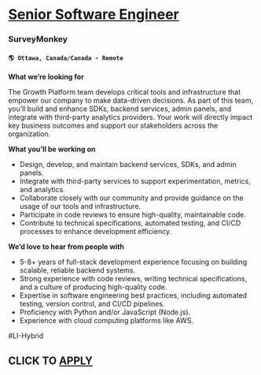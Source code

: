 # [Senior Software Engineer](https://www.remotewlb.com/apply/senior-software-engineer-131911)  
### SurveyMonkey  
#### `🌎 Ottawa, Canada/Canada - Remote`  

**What we’re looking for**

The Growth Platform team develops critical tools and infrastructure that empower our company to make data-driven decisions. As part of this team, you’ll build and enhance SDKs, backend services, admin panels, and integrate with third-party analytics providers. Your work will directly impact key business outcomes and support our stakeholders across the organization.

**What you’ll be working on**

  * Design, develop, and maintain backend services, SDKs, and admin panels.
  * Integrate with third-party services to support experimentation, metrics, and analytics.
  * Collaborate closely with our community and provide guidance on the usage of our tools and infrastructure.
  * Participate in code reviews to ensure high-quality, maintainable code.
  * Contribute to technical specifications, automated testing, and CI/CD processes to enhance development efficiency.

**We’d love to hear from people with**

  * 5-8+ years of full-stack development experience focusing on building scalable, reliable backend systems.
  * Strong experience with code reviews, writing technical specifications, and a culture of producing high-quality code.
  * Expertise in software engineering best practices, including automated testing, version control, and CI/CD pipelines.
  * Proficiency with Python and/or JavaScript (Node.js).
  * Experience with cloud computing platforms like AWS.

#LI-Hybrid

  
## CLICK TO [APPLY](https://www.remotewlb.com/apply/senior-software-engineer-131911)

